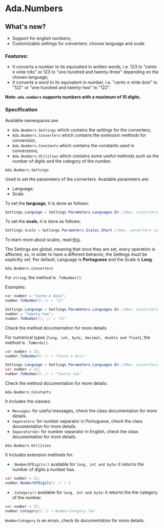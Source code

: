 
# Ada.Numbers

## What's new?

- Support for english numbers;
- Customizable settings for converters: choose language and scale.

### Features:
- It converts a number to its equivalent in written words, i.e. 123 to "cento e vinte três" or 123 to
  "one hundred and twenty-three" depending on the chosen language;
- It converts a word to its equivalent in number, i.e. "cento e vinte dois" to "122" or "one hundred and twenty-two"
  to "122".

**Note: `ada.numbers` supports numbers with a maximum of 15 digits.**

### Specification

Available namespaces are:
- `Ada.Numbers.Settings` which contains the settings for the converters;
- `Ada.Numbers.Converters` which contains the extension methods for conversion;
- `Ada.Numbers.Constants` which contains the constants used in conversions;
- `Ada.Numbers.Utilities` which contains some useful methods such as the number of digits and the category of the number.

`Ada.Numbers.Settings`

Used to set the parameters of the converters. Available parameters are:

- Language;
- Scale.

To set the **language**, it is done as follows:

```csharp
Settings.Language = Settings.Parameters.Languages.En //Now, converters will use English
```

To set the **scale**, it is done as follows:

```csharp
Settings.Scale = Settings.Parameters.Scales.Short //Now, converters will use Short Scale
```

To learn more about scales, read [this](https://en.wikipedia.org/wiki/Long_and_short_scales).

The Settings are global, meaning that once they are set, every operation is affected, so, in order to
have a different behavior, the Settings must be explicitly set.
Per default, Language is **Portuguese** and the Scale is **Long**.

`Ada.Numbers.Converters`

For `string`, the method is `.ToNumber()`.

Examples:

```csharp
var number = "vinte e dois";
number.ToNumber() // > "22"

Settings.Language = Settings.Parameters.Languages.En //Now, converters will use English
number = "twenty-two";
number.ToNumber(); // > "22"
```

Check the method documentation for more details.

For numerical types (`long, int, byte, decimal, double and float`), the method is `.ToWords()`.


```csharp
var number = 22;
number.ToNumber() // > "Vinte e Dois"

Settings.Language = Settings.Parameters.Languages.En //Now, converters will use English
var number = 22;
number.ToNumber() // > "Twenty-two"
```

Check the method documentation for more details.


`Ada.Numbers.Constants`

It includes the classes:
- `Messages`: for useful messages, check the class documentation for more details.
- `Separators`: for number separator in Portuguese, check the class documentation for more details.
- `SeparatorsEn`: for number separator in English, check the class documentation for more details.


`Ada.Numbers.Utilities`

It includes extension methods for:
- `.NumberOfDigits()` available for `long, int and byte`: it returns the number of digits a number has.

```csharp
var number = 22;
number.NumberOfDigits() // > 2
```

- `.Category()` available for `long, int and byte`: it returns the the category of the number.

```csharp
var number = 22;
number.Category() // > NumberCategory.Ten
```

`NumberCategory` is an enum, check its documentation for more details.


